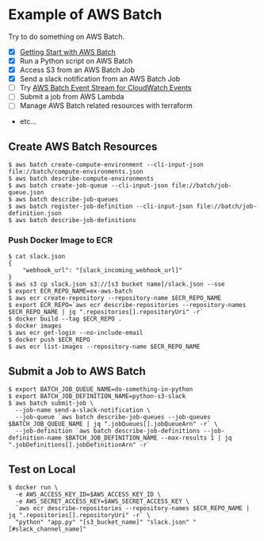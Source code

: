 # Example of AWS Batch

Try to do something on AWS Batch.

- [x] [Getting Start with AWS Batch](https://gist.github.com/doi-t/01e5241c9595e7b8e3540f0125bd4519)
- [x] Run a Python script on AWS Batch
- [x] Access S3 from an AWS Batch Job
- [x] Send a slack notification from an AWS Batch Job
- [ ] Try [AWS Batch Event Stream for CloudWatch Events](https://docs.aws.amazon.com/batch/latest/userguide/cloudwatch_event_stream.html)
- [ ] Submit a job from AWS Lambda
- [ ] Manage AWS Batch related resources with terraform
- etc...

## Create AWS Batch Resources
```shell
$ aws batch create-compute-environment --cli-input-json file://batch/compute-environments.json
$ aws batch describe-compute-environments
$ aws batch create-job-queue --cli-input-json file://batch/job-queue.json
$ aws batch describe-job-queues
$ aws batch register-job-definition --cli-input-json file://batch/job-definition.json
$ aws batch describe-job-definitions
```


### Push Docker Image to ECR
```shell
$ cat slack.json
{
    "webhook_url": "[slack_incoming_webhook_url]"
}
$ aws s3 cp slack.json s3://[s3 bucket name]/slack.json --sse
$ export ECR_REPO_NAME=ex-aws-batch
$ aws ecr create-repository --repository-name $ECR_REPO_NAME
$ export ECR_REPO=`aws ecr describe-repositories --repository-names $ECR_REPO_NAME | jq ".repositories[].repositoryUri" -r`
$ docker build --tag $ECR_REPO .
$ docker images
$ aws ecr get-login --no-include-email
$ docker push $ECR_REPO
$ aws ecr list-images --repository-name $ECR_REPO_NAME
```

## Submit a Job to AWS Batch
```shell
$ export BATCH_JOB_QUEUE_NAME=do-something-in-python
$ export BATCH_JOB_DEFINITION_NAME=python-s3-slack
$ aws batch submit-job \
  --job-name send-a-slack-notification \
  --job-queue `aws batch describe-job-queues --job-queues $BATCH_JOB_QUEUE_NAME | jq ".jobQueues[].jobQueueArn" -r` \
  --job-definition `aws batch describe-job-definitions --job-definition-name $BATCH_JOB_DEFINITION_NAME --max-results 1 | jq ".jobDefinitions[].jobDefinitionArn" -r`
```

## Test on Local
```shell
$ docker run \
  -e AWS_ACCESS_KEY_ID=$AWS_ACCESS_KEY_ID \
  -e AWS_SECRET_ACCESS_KEY=$AWS_SECRET_ACCESS_KEY \
  `aws ecr describe-repositories --repository-names $ECR_REPO_NAME | jq ".repositories[].repositoryUri" -r` \
  "python" "app.py" "[s3_bucket_name]" "slack.json" "[#slack_channel_name]"
```
